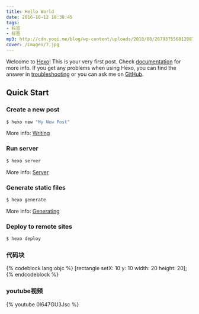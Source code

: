 ```yaml
---
title: Hello World
date: 2016-10-12 18:38:45
tags: 
- 标签
- 标签
mp3: http://cdn.yoqi.me/blog/wp-content/uploads/2018/08/2679375568128871942_hd.mp3
cover: /images/7.jpg
---
```

Welcome to [Hexo](https://hexo.io/)! This is your very first post. Check [documentation](https://hexo.io/docs/) for more info. If you get any problems when using Hexo, you can find the answer in [troubleshooting](https://hexo.io/docs/troubleshooting.html) or you can ask me on [GitHub](https://github.com/hexojs/hexo/issues).

## Quick Start

### Create a new post

``` bash
$ hexo new "My New Post"
```

More info: [Writing](https://hexo.io/docs/writing.html)

### Run server

``` bash
$ hexo server
```

More info: [Server](https://hexo.io/docs/server.html)

### Generate static files

``` bash
$ hexo generate
```

More info: [Generating](https://hexo.io/docs/generating.html)

### Deploy to remote sites

``` bash
$ hexo deploy
```

### 代码块

{% codeblock lang:objc %}
[rectangle setX: 10 y: 10 width: 20 height: 20];
{% endcodeblock %}

### youtube视频
{% youtube 0I647GU3Jsc %}
